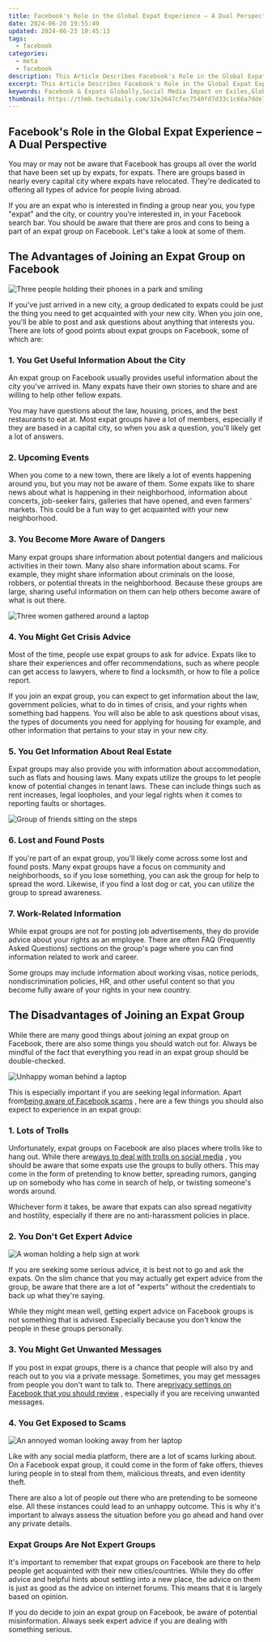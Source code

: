 ```yaml
---
title: Facebook's Role in the Global Expat Experience – A Dual Perspective
date: 2024-06-20 19:55:49
updated: 2024-06-23 10:45:13
tags:
  - facebook
categories:
  - meta
  - facebook
description: This Article Describes Facebook's Role in the Global Expat Experience – A Dual Perspective
excerpt: This Article Describes Facebook's Role in the Global Expat Experience – A Dual Perspective
keywords: Facebook & Expats Globally,Social Media Impact on Exiles,Global Expat Experience Online,Dual Viewpoint in Digital Migration,Networking for Global Migrants,Expat Interactions via FB,Cross-Cultural Virtual Connectivity
thumbnail: https://thmb.techidaily.com/32e2647cfec7540fd7d33c1c66a7dde730efec2830801400ac767081505a0953.jpg
---
```


## Facebook's Role in the Global Expat Experience – A Dual Perspective

 You may or may not be aware that Facebook has groups all over the world that have been set up by expats, for expats. There are groups based in nearly every capital city where expats have relocated. They're dedicated to offering all types of advice for people living abroad.

 If you are an expat who is interested in finding a group near you, you type "expat" and the city, or country you're interested in, in your Facebook search bar. You should be aware that there are pros and cons to being a part of an expat group on Facebook. Let's take a look at some of them.

## The Advantages of Joining an Expat Group on Facebook

![Three people holding their phones in a park and smiling](https://static1.makeuseofimages.com/wordpress/wp-content/uploads/2022/12/pexels-keira-burton-6146931.jpg)

 If you've just arrived in a new city, a group dedicated to expats could be just the thing you need to get acquainted with your new city. When you join one, you'll be able to post and ask questions about anything that interests you. There are lots of good points about expat groups on Facebook, some of which are:

### 1\. You Get Useful Information About the City

 An expat group on Facebook usually provides useful information about the city you've arrived in. Many expats have their own stories to share and are willing to help other fellow expats.

 You may have questions about the law, housing, prices, and the best restaurants to eat at. Most expat groups have a lot of members, especially if they are based in a capital city, so when you ask a question, you'll likely get a lot of answers.

### 2\. Upcoming Events

 When you come to a new town, there are likely a lot of events happening around you, but you may not be aware of them. Some expats like to share news about what is happening in their neighborhood, information about concerts, job-seeker fairs, galleries that have opened, and even farmers' markets. This could be a fun way to get acquainted with your new neighborhood.

### 3\. You Become More Aware of Dangers

 Many expat groups share information about potential dangers and malicious activities in their town. Many also share information about scams. For example, they might share information about criminals on the loose, robbers, or potential threats in the neighborhood. Because these groups are large, sharing useful information on them can help others become aware of what is out there.

![Three women gathered around a laptop](https://static1.makeuseofimages.com/wordpress/wp-content/uploads/2022/12/pexels-alexander-suhorucov-6457552.jpg)

### 4\. You Might Get Crisis Advice

 Most of the time, people use expat groups to ask for advice. Expats like to share their experiences and offer recommendations, such as where people can get access to lawyers, where to find a locksmith, or how to file a police report.

 If you join an expat group, you can expect to get information about the law, government policies, what to do in times of crisis, and your rights when something bad happens. You will also be able to ask questions about visas, the types of documents you need for applying for housing for example, and other information that pertains to your stay in your new city.

### 5\. You Get Information About Real Estate

 Expat groups may also provide you with information about accommodation, such as flats and housing laws. Many expats utilize the groups to let people know of potential changes in tenant laws. These can include things such as rent increases, legal loopholes, and your legal rights when it comes to reporting faults or shortages.

![Group of friends sitting on the steps](https://static1.makeuseofimages.com/wordpress/wp-content/uploads/2022/12/pexels-keira-burton-6147224.jpg)

### 6\. Lost and Found Posts

 If you're part of an expat group, you'll likely come across some lost and found posts. Many expat groups have a focus on community and neighborhoods, so if you lose something, you can ask the group for help to spread the word. Likewise, if you find a lost dog or cat, you can utilize the group to spread awareness.

### 7\. Work-Related Information

 While expat groups are not for posting job advertisements, they do provide advice about your rights as an employee. There are often FAQ (Frequently Asked Questions) sections on the group's page where you can find information related to work and career.

 Some groups may include information about working visas, notice periods, nondiscrimination policies, HR, and other useful content so that you become fully aware of your rights in your new country.

## The Disadvantages of Joining an Expat Group

 While there are many good things about joining an expat group on Facebook, there are also some things you should watch out for. Always be mindful of the fact that everything you read in an expat group should be double-checked.

![Unhappy woman behind a laptop](https://static1.makeuseofimages.com/wordpress/wp-content/uploads/2022/12/pexels-andrea-piacquadio-3755755.jpg)

 This is especially important if you are seeking legal information. Apart from[being aware of Facebook scams](https://www.makeuseof.com/tag/recognise-understand-anatomy-successful-facebook-scam/) , here are a few things you should also expect to experience in an expat group:

### 1\. Lots of Trolls

 Unfortunately, expat groups on Facebook are also places where trolls like to hang out. While there are[ways to deal with trolls on social media](https://www.makeuseof.com/ways-to-deal-with-social-media-trolls/) , you should be aware that some expats use the groups to bully others. This may come in the form of pretending to know better, spreading rumors, ganging up on somebody who has come in search of help, or twisting someone's words around.

 Whichever form it takes, be aware that expats can also spread negativity and hostility, especially if there are no anti-harassment policies in place.

### 2\. You Don't Get Expert Advice

![A woman holding a help sign at work](https://static1.makeuseofimages.com/wordpress/wp-content/uploads/2022/12/pexels-yan-krukov-7640764.jpg)

 If you are seeking some serious advice, it is best not to go and ask the expats. On the slim chance that you may actually get expert advice from the group, be aware that there are a lot of "experts" without the credentials to back up what they're saying.

 While they might mean well, getting expert advice on Facebook groups is not something that is advised. Especially because you don't know the people in these groups personally.

### 3\. You Might Get Unwanted Messages

 If you post in expat groups, there is a chance that people will also try and reach out to you via a private message. Sometimes, you may get messages from people you don't want to talk to. There are[privacy settings on Facebook that you should review](https://www.makeuseof.com/facebook-privacy-settings-you-should-change/) , especially if you are receiving unwanted messages.

### 4\. You Get Exposed to Scams

![An annoyed woman looking away from her laptop](https://static1.makeuseofimages.com/wordpress/wp-content/uploads/2022/12/pexels-andrea-piacquadio-3808008.jpg)

 Like with any social media platform, there are a lot of scams lurking about. On a Facebook expat group, it could come in the form of fake offers, thieves luring people in to steal from them, malicious threats, and even identity theft.

 There are also a lot of people out there who are pretending to be someone else. All these instances could lead to an unhappy outcome. This is why it's important to always assess the situation before you go ahead and hand over any private details.

### Expat Groups Are Not Expert Groups

 It's important to remember that expat groups on Facebook are there to help people get acquainted with their new cities/countries. While they do offer advice and helpful hints about settling into a new place, the advice on them is just as good as the advice on internet forums. This means that it is largely based on opinion.

 If you do decide to join an expat group on Facebook, be aware of potential misinformation. Always seek expert advice if you are dealing with something serious.


<ins class="adsbygoogle"
     style="display:block"
     data-ad-format="autorelaxed"
     data-ad-client="ca-pub-7571918770474297"
     data-ad-slot="1223367746"></ins>



<ins class="adsbygoogle"
     style="display:block"
     data-ad-client="ca-pub-7571918770474297"
     data-ad-slot="8358498916"
     data-ad-format="auto"
     data-full-width-responsive="true"></ins>

